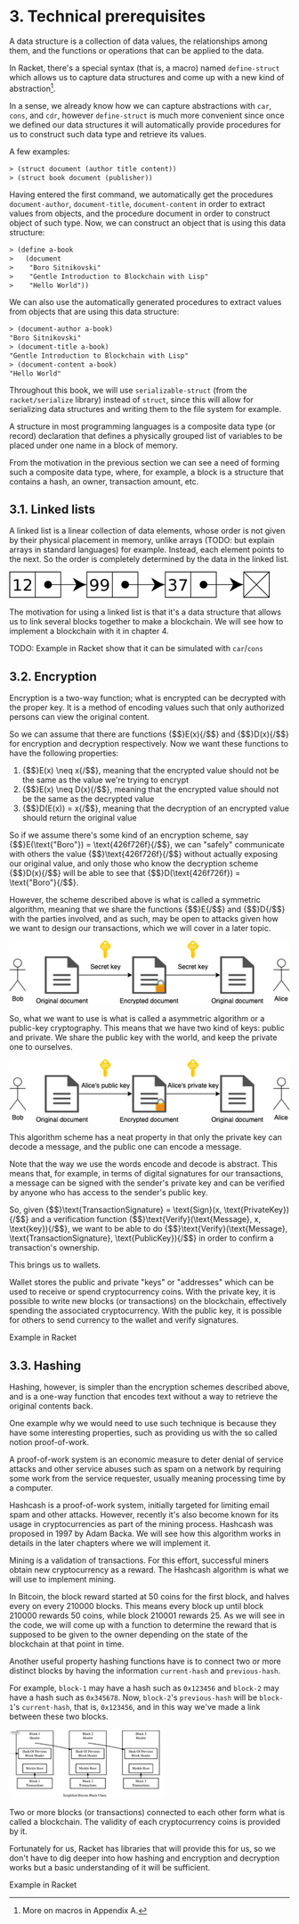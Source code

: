 # 3. Technical prerequisites

A data structure is a collection of data values, the relationships among them, and the functions or operations that can be applied to the data.

In Racket, there's a special syntax (that is, a macro) named `define-struct` which allows us to capture data structures and come up with a new kind of abstraction[^ch3n1].

In a sense, we already know how we can capture abstractions with `car`, `cons`, and `cdr`, however `define-struct` is much more convenient since once we defined our data structures it will automatically provide procedures for us to construct such data type and retrieve its values.

A few examples:

```racket
> (struct document (author title content))
> (struct book document (publisher))
```

Having entered the first command, we automatically get the procedures `document-author`, `document-title`, `document-content` in order to extract values from objects, and the procedure document in order to construct object of such type. Now, we can construct an object that is using this data structure:

```racket
> (define a-book
>   (document
>    "Boro Sitnikovski"
>    "Gentle Introduction to Blockchain with Lisp"
>    "Hello World"))
```

We can also use the automatically generated procedures to extract values from objects that are using this data structure:

```racket
> (document-author a-book)
"Boro Sitnikovski"
> (document-title a-book)
"Gentle Introduction to Blockchain with Lisp"
> (document-content a-book)
"Hello World"
```

Throughout this book, we will use `serializable-struct` (from the `racket/serialize` library) instead of `struct`, since this will allow for serializing data structures and writing them to the file system for example.

A structure in most programming languages is a composite data type (or record) declaration that defines a physically grouped list of variables to be placed under one name in a block of memory.

From the motivation in the previous section we can see a need of forming such a composite data type, where, for example, a block is a structure that contains a hash, an owner, transaction amount, etc.

## 3.1. Linked lists

A linked list is a linear collection of data elements, whose order is not given by their physical placement in memory, unlike arrays (TODO: but explain arrays in standard languages) for example. Instead, each element points to the next. So the order is completely determined by the data in the linked list.

![An example of a linked list](images/linked-list.png)

The motivation for using a linked list is that it's a data structure that allows us to link several blocks together to make a blockchain. We will see how to implement a blockchain with it in chapter 4.

TODO: Example in Racket show that it can be simulated with `car`/`cons`

## 3.2. Encryption

Encryption is a two-way function; what is encrypted can be decrypted with the proper key. It is a method of encoding values such that only authorized persons can view the original content.

So we can assume that there are functions {$$}E(x){/$$} and {$$}D(x){/$$} for encryption and decryption respectively. Now we want these functions to have the following properties:

1. {$$}E(x) \neq x{/$$}, meaning that the encrypted value should not be the same as the value we're trying to encrypt
1. {$$}E(x) \neq D(x){/$$}, meaning that the encrypted value should not be the same as the decrypted value
1. {$$}D(E(x)) = x{/$$}, meaning that the decryption of an encrypted value should return the original value

So if we assume there's some kind of an encryption scheme, say {$$}E(\text{"Boro"}) = \text{426f726f}{/$$}, we can "safely" communicate with others the value {$$}\text{426f726f}{/$$} without actually exposing our original value, and only those who know the decryption scheme {$$}D(x){/$$} will be able to see that {$$}D(\text{426f726f}) = \text{"Boro"}{/$$}.

However, the scheme described above is what is called a symmetric algorithm, meaning that we share the functions {$$}E{/$$} and {$$}D{/$$} with the parties involved, and as such, may be open to attacks given how we want to design our transactions, which we will cover in a later topic.

![Symmetric-key algorithm](images/symmetric-algo.png)

So, what we want to use is what is called a asymmetric algorithm or a public-key cryptography. This means that we have two kind of keys: public and private. We share the public key with the world, and keep the private one to ourselves.

![Asymmetric-key algorithm](images/asymmetric-algo.png)

This algorithm scheme has a neat property in that only the private key can decode a message, and the public one can encode a message.

Note that the way we use the words encode and decode is abstract. This means that, for example, in terms of digital signatures for our transactions, a message can be signed with the sender's private key and can be verified by anyone who has access to the sender's public key.

So, given {$$}\text{TransactionSignature} = \text{Sign}(x, \text{PrivateKey}){/$$} and a verification function {$$}\text{Verify}(\text{Message}, x, \text{key}){/$$}, we want to be able to do {$$}\text{Verify}(\text{Message}, \text{TransactionSignature}, \text{PublicKey}){/$$} in order to confirm a transaction's ownership.

This brings us to wallets.

Wallet stores the public and private "keys" or "addresses" which can be used to receive or spend cryptocurrency coins. With the private key, it is possible to write new blocks (or transactions) on the blockchain, effectively spending the associated cryptocurrency. With the public key, it is possible for others to send currency to the wallet and verify signatures.

Example in Racket

## 3.3. Hashing

Hashing, however, is simpler than the encryption schemes described above, and is a one-way function that encodes text without a way to retrieve the original contents back.

One example why we would need to use such technique is because they have some interesting properties, such as providing us with the so called notion proof-of-work.

A proof-of-work system is an economic measure to deter denial of service attacks and other service abuses such as spam on a network by requiring some work from the service requester, usually meaning processing time by a computer.

Hashcash is a proof-of-work system, initially targeted for limiting email spam and other attacks. However, recently it's also become known for its usage in cryptocurrencies as part of the mining process. Hashcash was proposed in 1997 by Adam Backa. We will see how this algorithm works in details in the later chapters where we will implement it.

Mining is a validation of transactions. For this effort, successful miners obtain new cryptocurrency as a reward. The Hashcash algorithm is what we will use to implement mining.

In Bitcoin, the block reward started at 50 coins for the first block, and halves every on every 210000 blocks. This means every block up until block 210000 rewards 50 coins, while block 210001 rewards 25. As we will see in the code, we will come up with a function to determine the reward that is supposed to be given to the owner depending on the state of the blockchain at that point in time.

Another useful property hashing functions have is to connect two or more distinct blocks by having the information `current-hash` and `previous-hash`.

For example, `block-1` may have a hash such as `0x123456` and `block-2` may have a hash such as `0x345678`. Now, `block-2`'s `previous-hash` will be `block-1`'s `current-hash`, that is, `0x123456`, and in this way we've made a link between these two blocks.

![Illustration of few blocks connected in a blockchain](images/blockchain-illustration.png)

Two or more blocks (or transactions) connected to each other form what is called a blockchain. The validity of each cryptocurrency coins is provided by it.

Fortunately for us, Racket has libraries that will provide this for us, so we don't have to dig deeper into how hashing and encryption and decryption works but a basic understanding of it will be sufficient.

Example in Racket

[^ch3n1]: More on macros in Appendix A.
